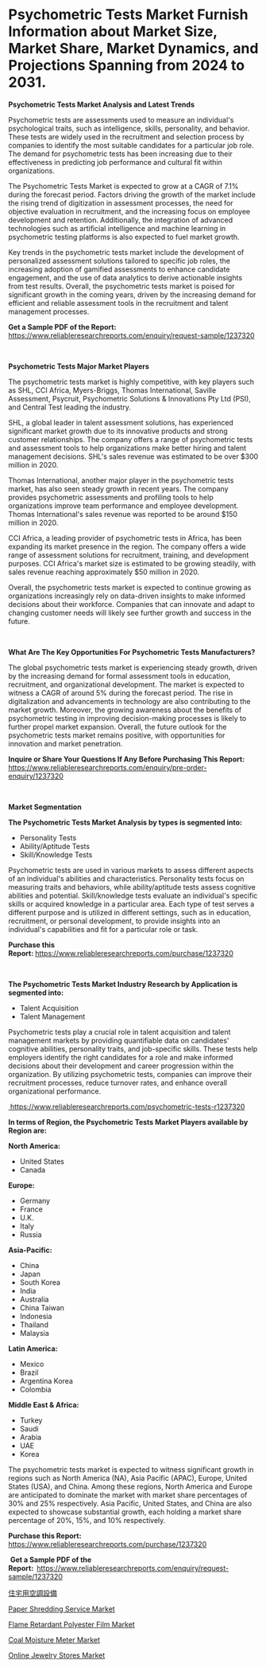 <p><h1>Psychometric Tests Market Furnish Information about Market Size, Market Share, Market Dynamics, and Projections Spanning from 2024 to 2031.</h1></p><p><strong>Psychometric Tests Market Analysis and Latest Trends</strong></p>
<p><p>Psychometric tests are assessments used to measure an individual's psychological traits, such as intelligence, skills, personality, and behavior. These tests are widely used in the recruitment and selection process by companies to identify the most suitable candidates for a particular job role. The demand for psychometric tests has been increasing due to their effectiveness in predicting job performance and cultural fit within organizations.</p><p>The Psychometric Tests Market is expected to grow at a CAGR of 7.1% during the forecast period. Factors driving the growth of the market include the rising trend of digitization in assessment processes, the need for objective evaluation in recruitment, and the increasing focus on employee development and retention. Additionally, the integration of advanced technologies such as artificial intelligence and machine learning in psychometric testing platforms is also expected to fuel market growth.</p><p>Key trends in the psychometric tests market include the development of personalized assessment solutions tailored to specific job roles, the increasing adoption of gamified assessments to enhance candidate engagement, and the use of data analytics to derive actionable insights from test results. Overall, the psychometric tests market is poised for significant growth in the coming years, driven by the increasing demand for efficient and reliable assessment tools in the recruitment and talent management processes.</p></p>
<p><strong>Get a Sample PDF of the Report:&nbsp;</strong> <a href="https://www.reliableresearchreports.com/enquiry/request-sample/1237320">https://www.reliableresearchreports.com/enquiry/request-sample/1237320</a></p>
<p>&nbsp;</p>
<p><strong>Psychometric Tests Major Market Players</strong></p>
<p><p>The psychometric tests market is highly competitive, with key players such as SHL, CCI Africa, Myers-Briggs, Thomas International, Saville Assessment, Psycruit, Psychometric Solutions & Innovations Pty Ltd (PSI), and Central Test leading the industry. </p><p>SHL, a global leader in talent assessment solutions, has experienced significant market growth due to its innovative products and strong customer relationships. The company offers a range of psychometric tests and assessment tools to help organizations make better hiring and talent management decisions. SHL's sales revenue was estimated to be over $300 million in 2020.</p><p>Thomas International, another major player in the psychometric tests market, has also seen steady growth in recent years. The company provides psychometric assessments and profiling tools to help organizations improve team performance and employee development. Thomas International's sales revenue was reported to be around $150 million in 2020.</p><p>CCI Africa, a leading provider of psychometric tests in Africa, has been expanding its market presence in the region. The company offers a wide range of assessment solutions for recruitment, training, and development purposes. CCI Africa's market size is estimated to be growing steadily, with sales revenue reaching approximately $50 million in 2020.</p><p>Overall, the psychometric tests market is expected to continue growing as organizations increasingly rely on data-driven insights to make informed decisions about their workforce. Companies that can innovate and adapt to changing customer needs will likely see further growth and success in the future.</p></p>
<p>&nbsp;</p>
<p><strong>What Are The Key Opportunities For Psychometric Tests Manufacturers?</strong></p>
<p><p>The global psychometric tests market is experiencing steady growth, driven by the increasing demand for formal assessment tools in education, recruitment, and organizational development. The market is expected to witness a CAGR of around 5% during the forecast period. The rise in digitalization and advancements in technology are also contributing to the market growth. Moreover, the growing awareness about the benefits of psychometric testing in improving decision-making processes is likely to further propel market expansion. Overall, the future outlook for the psychometric tests market remains positive, with opportunities for innovation and market penetration.</p></p>
<p><strong>Inquire or Share Your Questions If Any Before Purchasing This Report:</strong> <a href="https://www.reliableresearchreports.com/enquiry/pre-order-enquiry/1237320">https://www.reliableresearchreports.com/enquiry/pre-order-enquiry/1237320</a></p>
<p>&nbsp;</p>
<p><strong>Market Segmentation</strong></p>
<p><strong>The Psychometric Tests Market Analysis by types is segmented into:</strong></p>
<p><ul><li>Personality Tests</li><li>Ability/Aptitude Tests</li><li>Skill/Knowledge Tests</li></ul></p>
<p><p>Psychometric tests are used in various markets to assess different aspects of an individual's abilities and characteristics. Personality tests focus on measuring traits and behaviors, while ability/aptitude tests assess cognitive abilities and potential. Skill/knowledge tests evaluate an individual's specific skills or acquired knowledge in a particular area. Each type of test serves a different purpose and is utilized in different settings, such as in education, recruitment, or personal development, to provide insights into an individual's capabilities and fit for a particular role or task.</p></p>
<p><strong>Purchase this Report:&nbsp;</strong><a href="https://www.reliableresearchreports.com/purchase/1237320">https://www.reliableresearchreports.com/purchase/1237320</a></p>
<p>&nbsp;</p>
<p><strong>The Psychometric Tests Market Industry Research by Application is segmented into:</strong></p>
<p><ul><li>Talent Acquisition</li><li>Talent Management</li></ul></p>
<p><p>Psychometric tests play a crucial role in talent acquisition and talent management markets by providing quantifiable data on candidates' cognitive abilities, personality traits, and job-specific skills. These tests help employers identify the right candidates for a role and make informed decisions about their development and career progression within the organization. By utilizing psychometric tests, companies can improve their recruitment processes, reduce turnover rates, and enhance overall organizational performance.</p></p>
<p><a href="https://www.reliableresearchreports.com/psychometric-tests-r1237320">&nbsp;https://www.reliableresearchreports.com/psychometric-tests-r1237320</a></p>
<p><strong>In terms of Region, the Psychometric Tests Market Players available by Region are:</strong></p>
<p>
    <p> <strong> North America: </strong>
        <ul>
            <li>United States</li>
            <li>Canada</li>
        </ul>
        </p> 
    <p> <strong> Europe: </strong>
        <ul>
            <li>Germany</li>
            <li>France</li>
            <li>U.K.</li>
            <li>Italy</li>
            <li>Russia</li>
        </ul>
        </p> 
    <p> <strong> Asia-Pacific: </strong>
        <ul>
            <li>China</li>
            <li>Japan</li>
            <li>South Korea</li>
            <li>India</li>
            <li>Australia</li>
            <li>China Taiwan</li>
            <li>Indonesia</li>
            <li>Thailand</li>
            <li>Malaysia</li>
        </ul>
        </p> 
    <p> <strong> Latin America: </strong>
        <ul>
            <li>Mexico</li>
            <li>Brazil</li>
            <li>Argentina Korea</li>
            <li>Colombia</li>
        </ul>
        </p> 
    <p> <strong> Middle East & Africa: </strong>
        <ul>
            <li>Turkey</li>
            <li>Saudi</li>
            <li>Arabia</li>
            <li>UAE</li>
            <li>Korea</li>
        </ul>
    </p>
    </p>
<p><p>The psychometric tests market is expected to witness significant growth in regions such as North America (NA), Asia Pacific (APAC), Europe, United States (USA), and China. Among these regions, North America and Europe are anticipated to dominate the market with market share percentages of 30% and 25% respectively. Asia Pacific, United States, and China are also expected to showcase substantial growth, each holding a market share percentage of 20%, 15%, and 10% respectively.</p></p>
<p><strong>Purchase this Report: </strong><a href="https://www.reliableresearchreports.com/purchase/1237320">https://www.reliableresearchreports.com/purchase/1237320</a></p>
<p>&nbsp;<strong>Get a Sample PDF of the Report:&nbsp;&nbsp;</strong><a href="https://www.reliableresearchreports.com/enquiry/request-sample/1237320">https://www.reliableresearchreports.com/enquiry/request-sample/1237320</a></p>
<p><strong></strong></p>
<p><p><a href="https://medium.com/@susanjprice2023/%E5%9C%B0%E5%9F%9F-%E7%A8%AE%E9%A1%9E-%E3%83%80%E3%82%A4%E3%83%AC%E3%82%AF%E3%83%88%E3%82%A8%E3%82%AD%E3%82%B9%E3%83%91%E3%83%B3%E3%82%B7%E3%83%A7%E3%83%B3%E3%82%B7%E3%82%B9%E3%83%86%E3%83%A0-%E3%82%BB%E3%83%B3%E3%83%88%E3%83%A9%E3%83%AB%E3%82%A8%E3%82%A2%E3%82%B3%E3%83%B3%E3%83%87%E3%82%A3%E3%82%B7%E3%83%A7%E3%83%8B%E3%83%B3%E3%82%B0%E3%82%B7%E3%82%B9%E3%83%86%E3%83%A0-%E3%81%8A%E3%82%88%E3%81%B3%E3%82%A2%E3%83%97%E3%83%AA%E3%82%B1%E3%83%BC%E3%82%B7%E3%83%A7%E3%83%B3-%E3%82%A2%E3%83%91%E3%83%BC%E3%83%88%E3%83%A1%E3%83%B3%E3%83%88-%E5%88%A5%E8%8D%98-%E3%81%9D%E3%81%AE%E4%BB%96-%E3%81%AB%E3%82%88%E3%82%8B%E3%82%B0%E3%83%AD%E3%83%BC%E3%83%90%E3%83%AB%E4%BD%8F%E5%AE%85%E7%94%A8hvac%E6%A9%9F%E5%99%A8%E5%B8%82%E5%A0%B4%E3%81%AE%E3%83%88%E3%83%AC%E3%83%B3%E3%83%89%E3%81%A8%E6%88%90%E9%95%B7-f6a4587fbac6">住宅用空調設備</a></p><p><a href="https://github.com/Krish2023na/Market-Research-Report-List-5/blob/main/paper-shredding-service-market.md">Paper Shredding Service Market</a></p><p><a href="https://www.linkedin.com/pulse/exploring-flame-retardant-polyester-film-market-dynamics-global-uvm5f">Flame Retardant Polyester Film Market</a></p><p><a href="https://issuu.com/reportprime-2/docs/coal-moisture-meter-market-size-2030.pptx">Coal Moisture Meter Market</a></p><p><a href="https://github.com/RickHolmes3/Market-Research-Report-List-6/blob/main/online-jewelry-stores-market.md">Online Jewelry Stores Market</a></p></p>
